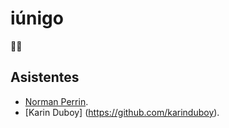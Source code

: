 # iúnigo

🙈🙉

## Asistentes

- [Norman Perrin](https://github.com/normanperrin).
- [Karin Duboy] (https://github.com/karinduboy).
